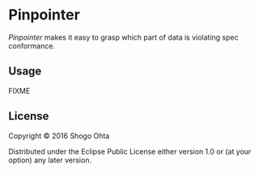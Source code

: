 # Pinpointer

_Pinpointer_ makes it easy to grasp which part of data is violating spec conformance.

## Usage

FIXME

## License

Copyright © 2016 Shogo Ohta

Distributed under the Eclipse Public License either version 1.0 or (at
your option) any later version.
